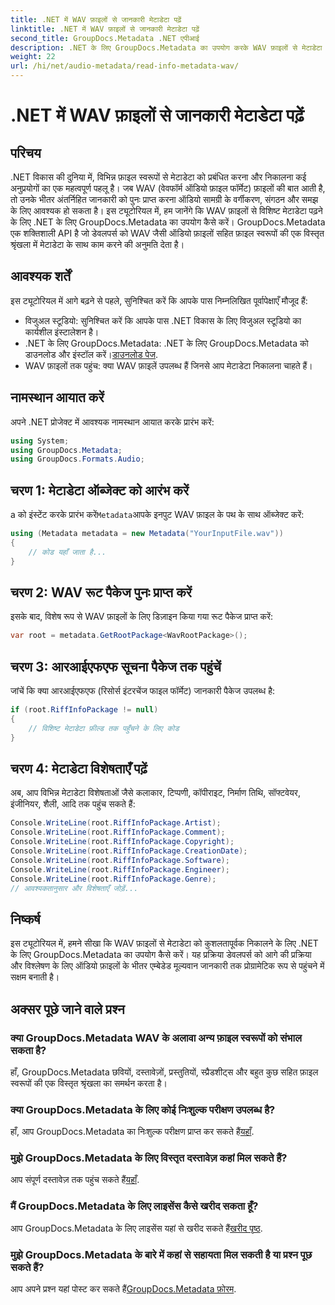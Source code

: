 ```yaml
---
title: .NET में WAV फ़ाइलों से जानकारी मेटाडेटा पढ़ें
linktitle: .NET में WAV फ़ाइलों से जानकारी मेटाडेटा पढ़ें
second_title: GroupDocs.Metadata .NET एपीआई
description: .NET के लिए GroupDocs.Metadata का उपयोग करके WAV फ़ाइलों से मेटाडेटा निकालने का तरीका जानें। ऑडियो फ़ाइल प्रबंधन के लिए मेटाडेटा का लाभ उठाने के लिए इस चरण-दर-चरण ट्यूटोरियल में गोता लगाएँ।
weight: 22
url: /hi/net/audio-metadata/read-info-metadata-wav/
---
```


# .NET में WAV फ़ाइलों से जानकारी मेटाडेटा पढ़ें

## परिचय
.NET विकास की दुनिया में, विभिन्न फ़ाइल स्वरूपों से मेटाडेटा को प्रबंधित करना और निकालना कई अनुप्रयोगों का एक महत्वपूर्ण पहलू है। जब WAV (वेवफॉर्म ऑडियो फ़ाइल फॉर्मेट) फ़ाइलों की बात आती है, तो उनके भीतर अंतर्निहित जानकारी को पुनः प्राप्त करना ऑडियो सामग्री के वर्गीकरण, संगठन और समझ के लिए आवश्यक हो सकता है।
इस ट्यूटोरियल में, हम जानेंगे कि WAV फ़ाइलों से विशिष्ट मेटाडेटा पढ़ने के लिए .NET के लिए GroupDocs.Metadata का उपयोग कैसे करें। GroupDocs.Metadata एक शक्तिशाली API है जो डेवलपर्स को WAV जैसी ऑडियो फ़ाइलों सहित फ़ाइल स्वरूपों की एक विस्तृत श्रृंखला में मेटाडेटा के साथ काम करने की अनुमति देता है।
## आवश्यक शर्तें
इस ट्यूटोरियल में आगे बढ़ने से पहले, सुनिश्चित करें कि आपके पास निम्नलिखित पूर्वापेक्षाएँ मौजूद हैं:
- विजुअल स्टूडियो: सुनिश्चित करें कि आपके पास .NET विकास के लिए विजुअल स्टूडियो का कार्यशील इंस्टालेशन है।
-  .NET के लिए GroupDocs.Metadata: .NET के लिए GroupDocs.Metadata को डाउनलोड और इंस्टॉल करें।[डाउनलोड पेज](https://releases.groupdocs.com/metadata/net/).
- WAV फ़ाइलों तक पहुंच: क्या WAV फ़ाइलें उपलब्ध हैं जिनसे आप मेटाडेटा निकालना चाहते हैं।

## नामस्थान आयात करें
अपने .NET प्रोजेक्ट में आवश्यक नामस्थान आयात करके प्रारंभ करें:
```csharp
using System;
using GroupDocs.Metadata;
using GroupDocs.Formats.Audio;
```
## चरण 1: मेटाडेटा ऑब्जेक्ट को आरंभ करें
 a को इंस्टेंट करके प्रारंभ करें`Metadata`आपके इनपुट WAV फ़ाइल के पथ के साथ ऑब्जेक्ट करें:
```csharp
using (Metadata metadata = new Metadata("YourInputFile.wav"))
{
    // कोड यहाँ जाता है...
}
```
## चरण 2: WAV रूट पैकेज पुनः प्राप्त करें
इसके बाद, विशेष रूप से WAV फ़ाइलों के लिए डिज़ाइन किया गया रूट पैकेज प्राप्त करें:
```csharp
var root = metadata.GetRootPackage<WavRootPackage>();
```
## चरण 3: आरआईएफएफ सूचना पैकेज तक पहुंचें
जांचें कि क्या आरआईएफएफ (रिसोर्स इंटरचेंज फाइल फॉर्मेट) जानकारी पैकेज उपलब्ध है:
```csharp
if (root.RiffInfoPackage != null)
{
    // विशिष्ट मेटाडेटा फ़ील्ड तक पहुँचने के लिए कोड
}
```
## चरण 4: मेटाडेटा विशेषताएँ पढ़ें
अब, आप विभिन्न मेटाडेटा विशेषताओं जैसे कलाकार, टिप्पणी, कॉपीराइट, निर्माण तिथि, सॉफ्टवेयर, इंजीनियर, शैली, आदि तक पहुंच सकते हैं:
```csharp
Console.WriteLine(root.RiffInfoPackage.Artist);
Console.WriteLine(root.RiffInfoPackage.Comment);
Console.WriteLine(root.RiffInfoPackage.Copyright);
Console.WriteLine(root.RiffInfoPackage.CreationDate);
Console.WriteLine(root.RiffInfoPackage.Software);
Console.WriteLine(root.RiffInfoPackage.Engineer);
Console.WriteLine(root.RiffInfoPackage.Genre);
// आवश्यकतानुसार और विशेषताएँ जोड़ें...
```

## निष्कर्ष
इस ट्यूटोरियल में, हमने सीखा कि WAV फ़ाइलों से मेटाडेटा को कुशलतापूर्वक निकालने के लिए .NET के लिए GroupDocs.Metadata का उपयोग कैसे करें। यह प्रक्रिया डेवलपर्स को आगे की प्रक्रिया और विश्लेषण के लिए ऑडियो फ़ाइलों के भीतर एम्बेडेड मूल्यवान जानकारी तक प्रोग्रामेटिक रूप से पहुंचने में सक्षम बनाती है।

## अक्सर पूछे जाने वाले प्रश्न
### क्या GroupDocs.Metadata WAV के अलावा अन्य फ़ाइल स्वरूपों को संभाल सकता है?
हाँ, GroupDocs.Metadata छवियों, दस्तावेज़ों, प्रस्तुतियों, स्प्रैडशीट्स और बहुत कुछ सहित फ़ाइल स्वरूपों की एक विस्तृत श्रृंखला का समर्थन करता है।
### क्या GroupDocs.Metadata के लिए कोई निःशुल्क परीक्षण उपलब्ध है?
 हाँ, आप GroupDocs.Metadata का निःशुल्क परीक्षण प्राप्त कर सकते हैं[यहाँ](https://releases.groupdocs.com/).
### मुझे GroupDocs.Metadata के लिए विस्तृत दस्तावेज़ कहां मिल सकते हैं?
 आप संपूर्ण दस्तावेज़ तक पहुंच सकते हैं[यहाँ](https://tutorials.groupdocs.com/metadata/net/).
### मैं GroupDocs.Metadata के लिए लाइसेंस कैसे खरीद सकता हूँ?
 आप GroupDocs.Metadata के लिए लाइसेंस यहां से खरीद सकते हैं[खरीद पृष्ठ](https://purchase.groupdocs.com/buy).
### मुझे GroupDocs.Metadata के बारे में कहां से सहायता मिल सकती है या प्रश्न पूछ सकते हैं?
 आप अपने प्रश्न यहां पोस्ट कर सकते हैं[GroupDocs.Metadata फ़ोरम](https://forum.groupdocs.com/c/metadata/14).